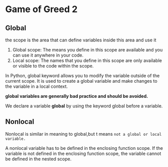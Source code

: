 # Game of Greed 2
## Global

the scope is the area that can define variables inside this area and use it

1. Global scope: The means  you define in this scope are available and you can use it anywhere in your code.
2. Local scope: The names that you define in this scope are only available or visible to the code within the scope.


In Python, global keyword allows you to modify the variable outside of the current scope. It is used to create a global variable and make changes to the variable in a local context.

**global variables are generally bad practice and should be avoided.**

We declare a variable **global** by using the keyword global before a variable. 



## Nonlocal

Nonlocal is similar in meaning to global,but t means `not a global or local variable.`

A nonlocal variable has to be defined in the enclosing function scope. If the variable is not defined in the enclosing function scope, the variable cannot be defined in the nested scope.


